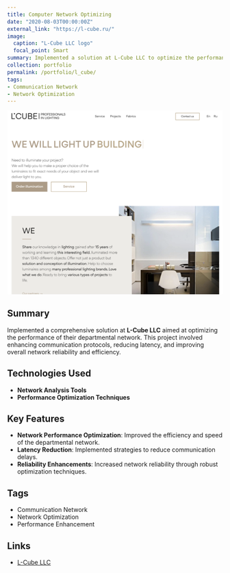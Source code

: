```yaml
---
title: Computer Network Optimizing
date: "2020-08-03T00:00:00Z"
external_link: "https://l-cube.ru/"
image:
  caption: "L-Cube LLC logo"
  focal_point: Smart
summary: Implemented a solution at L-Cube LLC to optimize the performance of their departmental network, enhancing communication efficiency and reliability.<img src='/images/portfolio/l_cube_logo.png'>
collection: portfolio
permalink: /portfolio/l_cube/
tags:
- Communication Network
- Network Optimization
---
```


![L-Cube LLC](../images/portfolio/l_cube_logo.png)

## Summary
Implemented a comprehensive solution at **L-Cube LLC** aimed at optimizing the performance of their departmental network. This project involved enhancing communication protocols, reducing latency, and improving overall network reliability and efficiency.

## Technologies Used
- **Network Analysis Tools**
- **Performance Optimization Techniques**

## Key Features
- **Network Performance Optimization**: Improved the efficiency and speed of the departmental network.
- **Latency Reduction**: Implemented strategies to reduce communication delays.
- **Reliability Enhancements**: Increased network reliability through robust optimization techniques.

## Tags
- Communication Network
- Network Optimization
- Performance Enhancement

## Links
- [L-Cube LLC](https://l-cube.ru/) <!-- External link to the company -->
